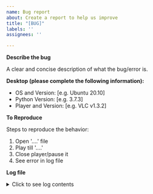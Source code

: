 ```yaml
---
name: Bug report
about: Create a report to help us improve
title: "[BUG]"
labels: ''
assignees: ''

---
```


**Describe the bug**

A clear and concise description of what the bug/error is.

**Desktop (please complete the following information):**
 - OS and Version: [e.g. Ubuntu 20.10]
 - Python Version: [e.g. 3.7.3]
 - Player and Version: [e.g. VLC v1.3.2]

**To Reproduce**

Steps to reproduce the behavior:
1. Open '....' file
2. Play till '....'
3. Close player/pause it
4. See error in log file

**Log file**

<!--
WARNING: The log file may contain passwords and other personally identifiable 
information like media file paths. If you are privacy-conscious (which you should be), 
only paste the relevant parts, and take care to redact out the personal info.
In case that info is required for fixing the issue, we can later discuss how to get it.
-->

<details><summary>Click to see log contents</summary> <!--DO NOT REMOVE THIS LINE-->
<p>

```<!--DO NOT REMOVE THE THREE BACKTICKS. Replace only the next line completely-->
(replace this line) *PASTE LOG FILE CONTENTS HERE* Command: "trakts log open" or "trakts log path"
```
</p>
</details>
